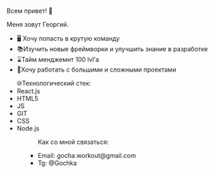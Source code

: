 Всем привет! 👋

Меня зовут Георгий.

- 🖥 Хочу попасть в крутую команду
- 📚Изучить новые фреймворки и улучшить знание в разработке 
- ⌛️Тайм менджемнт 100 lvl’а
- 🏹Хочу работать с большими и сложными проектами 

<ul>
🌐Технологический стек:

  <li>React.js</li> 
  <li>HTML5</li> 
  <li>JS</li> 
  <li>GIT</li> 
  <li>CSS</li> 
  <li>Node.js</li> 
<ul>
<div id="info">
  
<ul>
  <p>Как со мной связаться:</p>

<li>Email: gocha.workout@gmail.com</li>    
<li>Tg: @Gochka</li>
</ul>
</div>

